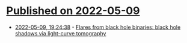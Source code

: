 # [Published on 2022-05-09](index.md)

* [2022-05-09, 19:24:38](https://news.ycombinator.com/item?id=31318574) - [Flares from black hole binaries: black hole shadows via light-curve tomography](https://arxiv.org/abs/2112.05829)
